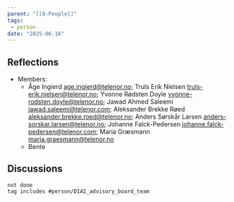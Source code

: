 ```yaml
---
parent: "[[0-People]]"
tags:
 - person
date: "2025-06-16"
---
```

## Reflections
* Members:
	* Åge Ingierd <age.ingierd@telenor.no>; Truls Erik Nielsen <truls-erik.nielsen@telenor.no>; Yvonne Rødsten Doyle <yvonne-rodsten.doyle@telenor.no>; Jawad Ahmed Saleemi <jawad.saleemi@telenor.com>; Aleksander Brekke Røed <aleksander.brekke.roed@telenor.no>; Anders Sørskår Larsen <anders-sorskar.larsen@telenor.no>; Johanne Falck-Pedersen <johanne.falck-pedersen@telenor.com>; Maria Græsmann <maria.graesmann@telenor.no>
	* Bente
## Discussions
```tasks
not done
tag includes #person/DIAI_advisory_board_team
```
